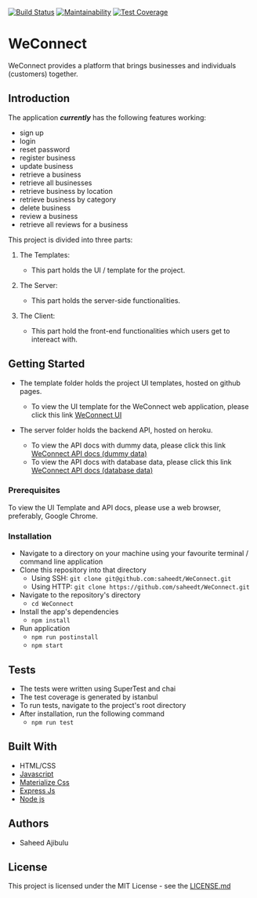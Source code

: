 [![Build Status](https://travis-ci.org/saheedt/WeConnect.svg?branch=develop)](https://travis-ci.org/saheedt/WeConnect)
[![Maintainability](https://api.codeclimate.com/v1/badges/96e045c38f268c4a8c76/maintainability)](https://codeclimate.com/github/saheedt/WeConnect/maintainability)
[![Test Coverage](https://api.codeclimate.com/v1/badges/96e045c38f268c4a8c76/test_coverage)](https://codeclimate.com/github/saheedt/WeConnect/test_coverage)

# WeConnect
WeConnect provides a platform that brings businesses and individuals (customers) together.

## Introduction
The application **_currently_** has the following features working:
- sign up
- login
- reset password
- register business
- update business
- retrieve a business
- retrieve all businesses
- retrieve business by location
- retrieve business by category
- delete business
- review a business
- retrieve all reviews for a business

This project is divided into three parts:

1. The Templates:
    
    * This part holds the UI / template for the project.

2. The Server:

    * This part holds the server-side functionalities.

3. The Client:

    * This part hold the front-end functionalities which users get to intereact with.

## Getting Started

* The template folder holds the project UI templates, hosted on github pages.
  - To view the UI template for the WeConnect web application, please click this link [WeConnect UI](https://saheedt.github.io/WeConnect/template/landing.html)

* The server folder holds the backend API, hosted on heroku.
  - To view the API docs with dummy data, please click this link [WeConnect API docs (dummy data)](https://weconnect-saheed.herokuapp.com)
  - To view the API docs with database data, please click this link [WeConnect API docs (database data)](https://weconnect-saheed-updated.herokuapp.com)

### Prerequisites
To view the UI Template and API docs, please use a web browser, preferably, Google Chrome.

### Installation

* Navigate to a directory on your machine using your favourite terminal / command line application
* Clone this repository into that directory
  - Using SSH: ```git clone git@github.com:saheedt/WeConnect.git```
  - Using HTTP: ```git clone https://github.com/saheedt/WeConnect.git```
* Navigate to the repository's directory
    - `cd WeConnect`
* Install the app's dependencies
    - `npm install`
* Run application
    - `npm run postinstall`
    - `npm start`

## Tests

* The tests were written using SuperTest and chai
* The test coverage is generated by istanbul
* To run tests, navigate to the project's root directory
* After installation, run the following command
    - `npm run test`

## Built With

* HTML/CSS
* [Javascript](https://developer.mozilla.org/en-US/docs/Web/JavaScript)
* [Materialize Css](http://materializecss.com/)
* [Express Js](https://expressjs.com/)
* [Node js](https://nodejs.org/en/)

## Authors

* Saheed Ajibulu

## License
This project is licensed under the MIT License - see the [LICENSE.md](https://github.com/saheedt/WeConnect/blob/master/LICENSE)